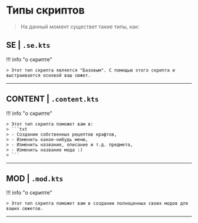 # Типы скриптов

> На данный момент существет такие типы, как:

## SE | `.se.kts`

!!! info "о скрипте"

	> Этот тип скрипта является "Базовым". С помощью этого скрипта и выстраивается основой ваш сюжет.

---

## CONTENT | `.content.kts`

!!! info "о скрипте"

	> Этот тип скрипта поможет вам в:
	> ```txt
	> - Создании собственных рецептов крафтов,
	> - Изменить какое-нибудь меню,
	> - Изменить название, описание и т.д. предмета,
	> - Изменить название мода :)
	> ```


---

## MOD | `.mod.kts`

!!! info "о скрипте"

	> Этот тип скрипта поможет вам в создании полноценных своих модов для ваших сюжетов.

---
